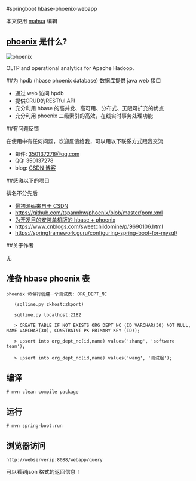 #springboot hbase-phoenix-webapp

本文使用 [mahua](http://mahua.jser.me/) 编辑

## [phoenix](https://phoenix.apache.org/) 是什么?

![phoenix](https://phoenix.apache.org/images/phoenix-logo-small.png)

OLTP and operational analytics for Apache Hadoop.

##为 hpdb (hbase phoenix database) 数据库提供 java web 接口

* 通过 web 访问 hpdb
* 提供CRUD的RESTful API
* 充分利用 hbase 的高并发、高可用、分布式、无限可扩充的优点
* 充分利用 phoenix 二级索引的高效，在线实时事务处理功能

##有问题反馈

在使用中有任何问题，欢迎反馈给我，可以用以下联系方式跟我交流

* 邮件: 350137278@qq.com
* QQ: 350137278
* blog: [CSDN 博客](https://blog.csdn.net/ubuntu64fan)

##感激以下的项目

排名不分先后

* [最初源码来自于 CSDN](https://download.csdn.net/download/hanjiangdudiao11/10746711)
* https://github.com/tspannhw/phoenix/blob/master/pom.xml
* [为开发目的安装单机版的 hbase + phoenix](https://blog.csdn.net/ubuntu64fan/article/details/88063038)
* https://www.cnblogs.com/sweetchildomine/p/9690106.html
* https://springframework.guru/configuring-spring-boot-for-mysql/

##关于作者

无

## 准备 hbase phoenix 表

```
phoenix 命令行创建一个测试表: ORG_DEPT_NC

   (sqlline.py zkhost:zkport)
   
   sqlline.py localhost:2182
   
   > CREATE TABLE IF NOT EXISTS ORG_DEPT_NC (ID VARCHAR(30) NOT NULL, NAME VARCHAR(30), CONSTRAINT PK PRIMARY KEY (ID));

   > upsert into org_dept_nc(id,name) values('zhang', 'software team');

   > upsert into org_dept_nc(id,name) values('wang', '测试组');
```

## 编译

    # mvn clean compile package
    
## 运行

    # mvn spring-boot:run

## 浏览器访问

    http://webserverip:8088/webapp/query
    
可以看到json 格式的返回信息！
